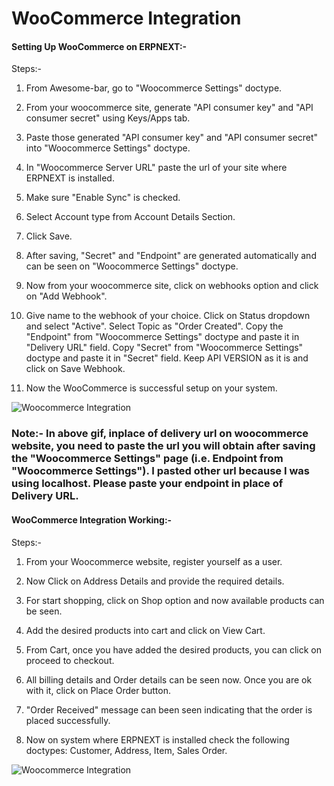 
# WooCommerce Integration 

#### Setting Up WooCommerce on ERPNEXT:-

Steps:- 

1. From Awesome-bar, go to "Woocommerce Settings" doctype.

2. From your woocommerce site, generate "API consumer key" and  "API consumer secret" using Keys/Apps tab.

3. Paste those generated "API consumer key" and  "API consumer secret" into "Woocommerce Settings" doctype.

4. In "Woocommerce Server URL" paste the url of your site where ERPNEXT is installed.

5. Make sure "Enable Sync" is checked.

6. Select Account type from Account Details Section.

7. Click Save.

8. After saving, "Secret" and "Endpoint" are generated automatically and can be seen on "Woocommerce Settings" doctype.

9. Now from your woocommerce site, click on webhooks option and click on "Add Webhook".

10. Give name to the webhook of your choice. Click on Status dropdown and select "Active". Select Topic as "Order Created". Copy the "Endpoint" from "Woocommerce Settings" doctype and paste it in "Delivery URL" field. Copy "Secret" from "Woocommerce Settings" doctype and paste it in "Secret" field. Keep API VERSION as it is and click on Save Webhook.

11. Now the WooCommerce is successful setup on your system.

<img class="screenshot" alt="Woocommerce Integration" src="{{docs_base_url}}/assets/img/erpnext_integrations/woocommerce_setting_config.gif">


### Note:-  In above gif, inplace of delivery url on woocommerce website, you need to paste the url you will obtain after saving the "Woocommerce Settings" page (i.e. Endpoint from "Woocommerce Settings"). I pasted other url because I was using localhost. Please paste your endpoint in place of Delivery URL.
	


#### WooCommerce Integration Working:- 

Steps:- 

1. From your Woocommerce website, register yourself as a user.

2. Now Click on Address Details and provide the required details.

3. For start shopping, click on Shop option and now available products can be seen.

4. Add the desired products into cart and click on View Cart.

5. From Cart, once you have added the desired products, you can click on proceed to checkout.

6. All billing details and Order details can be seen now. Once you are ok with it, click on Place Order button.

7. "Order Received" message can been seen indicating that the order is placed successfully.

8. Now on system where ERPNEXT is installed check the following doctypes: Customer, Address, Item, Sales Order.

<img class="screenshot" alt="Woocommerce Integration" src="{{docs_base_url}}/assets/img/erpnext_integrations/woocommerce_demo.gif">